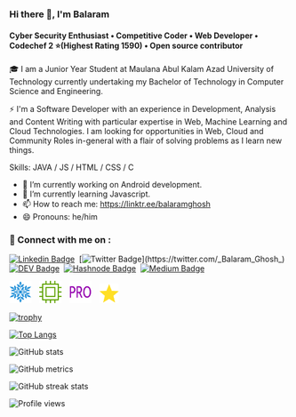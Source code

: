 ### Hi there 👋, I'm Balaram
#### Cyber Security Enthusiast • Competitive Coder • Web Developer • Codechef 2 ⭐(Highest Rating 1590) • Open source contributor
🎓 I am a Junior Year Student at Maulana Abul Kalam Azad University of Technology currently undertaking my Bachelor of Technology in Computer Science and Engineering.

⚡ I'm a Software Developer with an experience in Development, Analysis and Content Writing with particular expertise in Web, Machine Learning and Cloud Technologies. I am looking for opportunities in Web, Cloud and Community Roles in-general with a flair of solving problems as I learn new things.

Skills: JAVA / JS / HTML / CSS / C

- 🔭 I’m currently working on Android development. 
- 🌱 I’m currently learning Javascript. 
- 📫 How to reach me: https://linktr.ee/balaramghosh 
- 😄 Pronouns: he/him 


### 🤝 Connect with me on :

[![Linkedin Badge](https://img.shields.io/badge/-linkedn-blue?style=for-the-badge&logo=Linkedin&logoColor=white&link=https://www.linkedin.com/in/balaram-ghosh/)](https://www.linkedin.com/in/balaram-ghosh/)&nbsp; [![Twitter Badge](https://img.shields.io/badge/-twitter-1ca0f1?style=for-the-badge&logo=twitter&logoColor=white&link=https://twitter.com/_Balaram_Ghosh_)](https://twitter.com/_Balaram_Ghosh_)&nbsp; [![DEV Badge](https://img.shields.io/badge/-dev.to-000000?style=for-the-badge&logo=dev.to&logoColor=white&link=https://dev.to/balaramghosh)](https://dev.to/balaramghosh)&nbsp; [![Hashnode Badge](https://img.shields.io/badge/-hashnode-2962FF?style=for-the-badge&logo=hashnode&logoColor=white&link=https://hashnode.com/@BalaramGhosh)](https://hashnode.com/@BalaramGhosh)&nbsp; [![Medium Badge](https://img.shields.io/badge/-medium-000000?style=for-the-badge&logo=medium&logoColor=white&link=https://medium.com/@balaramghosh)](https://medium.com/@balaramghosh)&nbsp;

<a href='https://archiveprogram.github.com/'><img src='https://raw.githubusercontent.com/acervenky/animated-github-badges/master/assets/acbadge.gif' width='40' height='40'></a> <a href='https://docs.github.com/en/developers'><img src='https://raw.githubusercontent.com/acervenky/animated-github-badges/master/assets/devbadge.gif' width='40' height='40'></a> <a href='https://github.com/pricing'><img src='https://raw.githubusercontent.com/acervenky/animated-github-badges/master/assets/pro.gif' width='40' height='40'></a> <a href='https://stars.github.com/'><img src='https://raw.githubusercontent.com/acervenky/animated-github-badges/master/assets/starbadge.gif' width='35' height='35'></a> 

[![trophy](https://github-profile-trophy.vercel.app/?username=BALARAMGHOSH)](https://github.com/ryo-ma/github-profile-trophy)

[![Top Langs](https://github-readme-stats.vercel.app/api/top-langs/?username=BALARAMGHOSH)](https://github.com/anuraghazra/github-readme-stats)

![GitHub stats](https://github-readme-stats.vercel.app/api?username=BALARAMGHOSH&show_icons=true)  

![GitHub metrics](https://metrics.lecoq.io/BALARAMGHOSH)  

![GitHub streak stats](https://github-readme-streak-stats.herokuapp.com/?user=BALARAMGHOSH)  

![Profile views](https://gpvc.arturio.dev/BALARAMGHOSH)  
